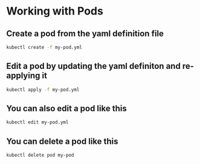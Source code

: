 # Working with Pods

## Create a pod from the yaml definition file

```bash
kubectl create -f my-pod.yml
```

## Edit a pod by updating the yaml definiton and re-applying it

```bash
kubectl apply -f my-pod.yml
```

## You can also edit a pod like this

```bash
kubectl edit my-pod.yml
```

## You can delete a pod like this

```bash
kubectl delete pod my-pod
```
